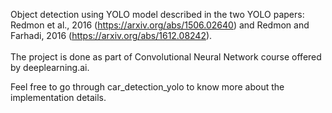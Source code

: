 Object detection using YOLO model described in the two YOLO papers: Redmon et al., 2016 (https://arxiv.org/abs/1506.02640) and Redmon and Farhadi, 2016 (https://arxiv.org/abs/1612.08242).<br><br>
The project is done as part of Convolutional Neural Network course offered by deeplearning.ai. <br>

<p> Feel free to go through car_detection_yolo to know more about the implementation details.</p>
